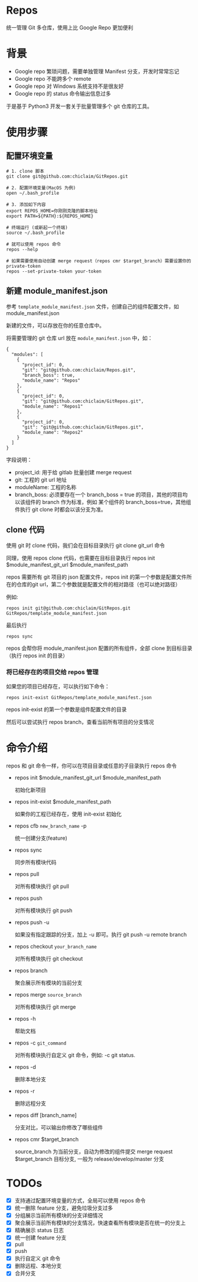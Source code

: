 # Repos
统一管理 Git 多仓库，使用上比 Google Repo 更加便利

# 背景
- Google repo 繁琐问题，需要单独管理 Manifest 分支，开发时常常忘记
- Google repo 不能跨多个 remote
- Google repo 对 Windows 系统支持不是很友好
- Google repo 的 status 命令输出信息过多

于是基于 Python3 开发一套关于批量管理多个 git 仓库的工具。


# 使用步骤

## 配置环境变量

```
# 1. clone 脚本
git clone git@github.com:chiclaim/GitRepos.git

# 2. 配置环境变量(MacOS 为例)
open ~/.bash_profile

# 3. 添加如下内容
export REPOS_HOME=你刚刚克隆的脚本地址
export PATH=${PATH}:${REPOS_HOME}

# 终端运行 (或新起一个终端)
source ~/.bash_profile

# 就可以使用 repos 命令
repos --help

# 如果需要使用自动创建 merge request（repos cmr $target_branch）需要设置你的 private-token
repos --set-private-token your-token

```


## 新建 module_manifest.json

参考 `template_module_manifest.json` 文件，创建自己的组件配置文件，如 module_manifest.json

新建的文件，可以存放在你的任意仓库中。

将需要管理的 git 仓库 url 放在 `module_manifest.json` 中，如：

```
{
  "modules": [
    {
      "project_id": 0,
      "git": "git@github.com:chiclaim/Repos.git",
      "branch_boss": true,
      "module_name": "Repos"
    },
    {
      "project_id": 0,
      "git": "git@github.com:chiclaim/GitRepos.git",
      "module_name": "Repos1"
    },
    {
      "project_id": 0,
      "git": "git@github.com:chiclaim/GitRepos.git",
      "module_name": "Repos2"
    }
  ]
}
```

字段说明：

- project_id: 用于给 gitlab 批量创建 merge request
- git: 工程的 git url 地址
- moduleName: 工程的名称
- branch_boss: 必须要存在一个 branch_boss = true 的项目，其他的项目均以该组件的 branch 作为标准，例如 某个组件的 branch_boss=true，其他组件执行 git clone 时都会以该分支为准。


## clone 代码

使用 git 时 clone 代码，我们会在目标目录执行 git clone git_url 命令

同理，使用 repos clone 代码，也需要在目标目录执行 repos init $module_manifest_git_url $module_manifest_path

repos 需要所有 git 项目的 json 配置文件，repos init 的第一个参数是配置文件所在的仓库的git url，第二个参数就是配置文件的相对路径（也可以绝对路径）

例如:

```
repos init git@github.com:chiclaim/GitRepos.git GitRepos/template_module_manifest.json
```

最后执行

```
repos sync
```

repos 会帮你将 module_manifest.json 配置的所有组件，全部 clone 到目标目录（执行 repos init 的目录）

### 将已经存在的项目交给 repos 管理

如果您的项目已经存在，可以执行如下命令：

```
repos init-exist GitRepos/template_module_manifest.json
```

repos init-exist 的第一个参数是组件配置文件的目录

然后可以尝试执行 repos branch，查看当前所有项目的分支情况

# 命令介绍

repos 和 git 命令一样，你可以在项目目录或任意的子目录执行 repos 命令



- repos init $module_manifest_git_url $module_manifest_path

    初始化新项目

- repos init-exist $module_manifest_path

    如果你的工程已经存在，使用 init-exist 初始化

- repos cfb `new_branch_name` -p

    统一创建分支(feature)

- repos sync

    同步所有模块代码

- repos pull

    对所有模块执行 git pull

- repos push

    对所有模块执行 git push

- repos push -u

    如果没有指定跟踪的分支，加上 -u 即可。执行 git push -u remote branch

- repos checkout `your_branch_name`

    对所有模块执行 git checkout

- repos branch

    聚合展示所有模块的当前分支

- repos merge `source_branch`

    对所有模块执行 git merge

- repos -h

    帮助文档

- repos -c `git_command`

    对所有模块执行自定义 git 命令，例如: -c git status.

- repos -d

    删除本地分支

- repos -r

    删除远程分支

- repos diff [branch_name]

    分支对比，可以输出你修改了哪些组件

- repos cmr $target_branch

    source_branch 为当前分支，自动为修改的组件提交 merge request
    $target_branch 目标分支, 一般为 release/develop/master 分支



# TODOs
- [x] 支持通过配置环境变量的方式，全局可以使用 repos 命令
- [x] 统一删除 feature 分支，避免垃圾分支过多
- [x] 分组展示当前所有模块的分支详细情况
- [x] 聚合展示当前所有模块的分支情况，快速查看所有模块是否在统一的分支上
- [x] 精确展示 status 日志
- [x] 统一创建 feature 分支
- [x] pull
- [x] push
- [x] 执行自定义 git 命令
- [x] 删除远程、本地分支
- [x] 合并分支
